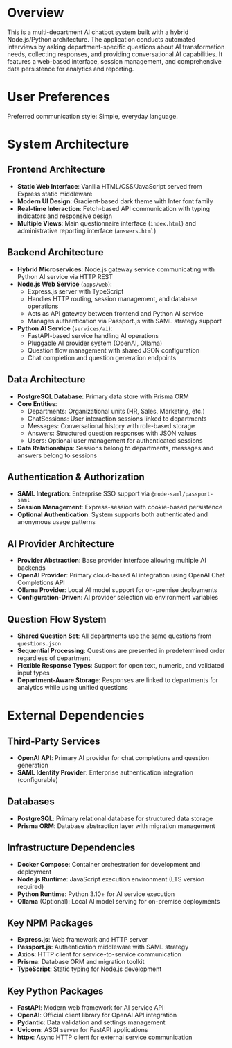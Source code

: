 # Overview

This is a multi-department AI chatbot system built with a hybrid Node.js/Python architecture. The application conducts automated interviews by asking department-specific questions about AI transformation needs, collecting responses, and providing conversational AI capabilities. It features a web-based interface, session management, and comprehensive data persistence for analytics and reporting.

# User Preferences

Preferred communication style: Simple, everyday language.

# System Architecture

## Frontend Architecture
- **Static Web Interface**: Vanilla HTML/CSS/JavaScript served from Express static middleware
- **Modern UI Design**: Gradient-based dark theme with Inter font family
- **Real-time Interaction**: Fetch-based API communication with typing indicators and responsive design
- **Multiple Views**: Main questionnaire interface (`index.html`) and administrative reporting interface (`answers.html`)

## Backend Architecture
- **Hybrid Microservices**: Node.js gateway service communicating with Python AI service via HTTP REST
- **Node.js Web Service** (`apps/web`):
  - Express.js server with TypeScript
  - Handles HTTP routing, session management, and database operations
  - Acts as API gateway between frontend and Python AI service
  - Manages authentication via Passport.js with SAML strategy support
- **Python AI Service** (`services/ai`):
  - FastAPI-based service handling AI operations
  - Pluggable AI provider system (OpenAI, Ollama)
  - Question flow management with shared JSON configuration
  - Chat completion and question generation endpoints

## Data Architecture
- **PostgreSQL Database**: Primary data store with Prisma ORM
- **Core Entities**:
  - Departments: Organizational units (HR, Sales, Marketing, etc.)
  - ChatSessions: User interaction sessions linked to departments
  - Messages: Conversational history with role-based storage
  - Answers: Structured question responses with JSON values
  - Users: Optional user management for authenticated sessions
- **Data Relationships**: Sessions belong to departments, messages and answers belong to sessions

## Authentication & Authorization
- **SAML Integration**: Enterprise SSO support via `@node-saml/passport-saml`
- **Session Management**: Express-session with cookie-based persistence
- **Optional Authentication**: System supports both authenticated and anonymous usage patterns

## AI Provider Architecture
- **Provider Abstraction**: Base provider interface allowing multiple AI backends
- **OpenAI Provider**: Primary cloud-based AI integration using OpenAI Chat Completions API
- **Ollama Provider**: Local AI model support for on-premise deployments
- **Configuration-Driven**: AI provider selection via environment variables

## Question Flow System
- **Shared Question Set**: All departments use the same questions from `questions.json`
- **Sequential Processing**: Questions are presented in predetermined order regardless of department
- **Flexible Response Types**: Support for open text, numeric, and validated input types
- **Department-Aware Storage**: Responses are linked to departments for analytics while using unified questions

# External Dependencies

## Third-Party Services
- **OpenAI API**: Primary AI provider for chat completions and question generation
- **SAML Identity Provider**: Enterprise authentication integration (configurable)

## Databases
- **PostgreSQL**: Primary relational database for structured data storage
- **Prisma ORM**: Database abstraction layer with migration management

## Infrastructure Dependencies
- **Docker Compose**: Container orchestration for development and deployment
- **Node.js Runtime**: JavaScript execution environment (LTS version required)
- **Python Runtime**: Python 3.10+ for AI service execution
- **Ollama** (Optional): Local AI model serving for on-premise deployments

## Key NPM Packages
- **Express.js**: Web framework and HTTP server
- **Passport.js**: Authentication middleware with SAML strategy
- **Axios**: HTTP client for service-to-service communication
- **Prisma**: Database ORM and migration toolkit
- **TypeScript**: Static typing for Node.js development

## Key Python Packages
- **FastAPI**: Modern web framework for AI service API
- **OpenAI**: Official client library for OpenAI API integration
- **Pydantic**: Data validation and settings management
- **Uvicorn**: ASGI server for FastAPI applications
- **httpx**: Async HTTP client for external service communication